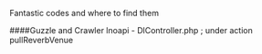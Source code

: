 Fantastic codes and where to find them

####Guzzle and Crawler
lnoapi - DlController.php ; under action pullReverbVenue
